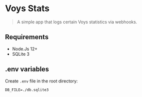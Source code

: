 # Voys Stats

> A simple app that logs certain Voys statistics via webhooks.

## Requirements

- Node.Js 12+
- SQLite 3

## .env variables

Create `.env` file in the root directory:

```
DB_FILE=./db.sqlite3
```
